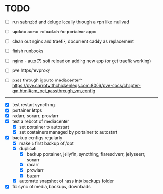# TODO

- [ ] run sabnzbd and deluge locally through a vpn like mullvad
- [ ] update acme-reload.sh for portainer apps
- [ ] clean out nginx and traefik, document caddy as replacement
- [ ] finish runbooks

- [ ] nginx - auto(?) soft reload on adding new app (or get traefik working)
- [ ] pve https/revproxy
- [ ] pass through igpu to mediacenter? https://pve.carrotwithchickenlegs.com:8006/pve-docs/chapter-qm.html#qm_pci_passthrough_vm_config

---

- [x] test restart syncthing
- [x] portainer https
- [x] radarr, sonarr, prowlarr
- [x] test a reboot of mediacenter
  - [x] set portainer to autostart
  - [x] set containers managed by portainer to autostart

- [x] backup configs regularly
  - [x] make a first backup of /opt
  - [x] duplicati
    - [x] backup portainer, jellyfin, syncthing, flaresolverr, jellyseerr, sonarr
    - [x] radarr
    - [x] prowlarr
    - [x] bazarr
  - [x] automate snapshot of hass into backups folder

- [x] fix sync of media, backups, downloads

